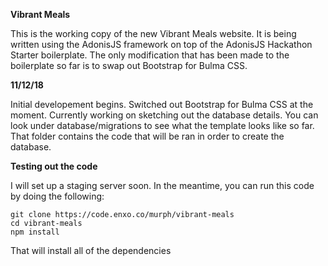 **Vibrant Meals**

This is the working copy of the new Vibrant Meals website.  It is being written using the AdonisJS framework on top of the AdonisJS Hackathon Starter boilerplate.  The only modification that has been made to the boilerplate so far is to swap out Bootstrap for Bulma CSS.

**11/12/18**

Initial developement begins.  Switched out Bootstrap for Bulma CSS at the moment.  Currently working on sketching out the database details.  You can look under database/migrations to see what the template looks like so far.  That folder contains the code that will be ran in order to create the database.

**Testing out the code**

I will set up a staging server soon.  In the meantime, you can run this code by doing the following:

```
git clone https://code.enxo.co/murph/vibrant-meals
cd vibrant-meals
npm install
```

That will install all of the dependencies